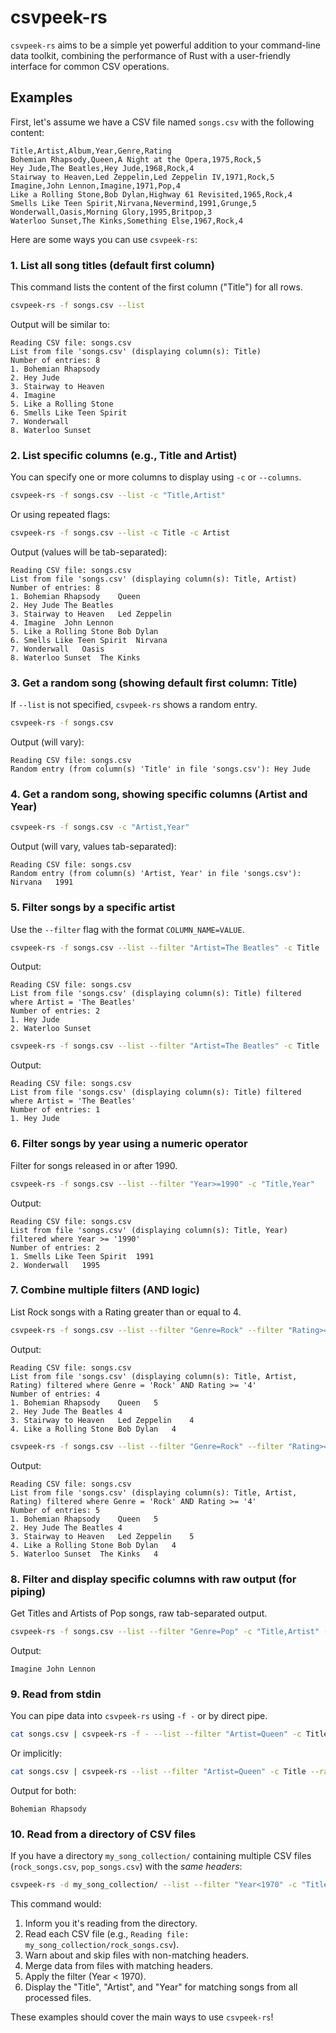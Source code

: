 # csvpeek-rs
`csvpeek-rs` aims to be a simple yet powerful addition to your command-line data toolkit, combining the performance of Rust with a user-friendly interface for common CSV operations.

## Examples

First, let's assume we have a CSV file named `songs.csv` with the following content:

```csv
Title,Artist,Album,Year,Genre,Rating
Bohemian Rhapsody,Queen,A Night at the Opera,1975,Rock,5
Hey Jude,The Beatles,Hey Jude,1968,Rock,4
Stairway to Heaven,Led Zeppelin,Led Zeppelin IV,1971,Rock,5
Imagine,John Lennon,Imagine,1971,Pop,4
Like a Rolling Stone,Bob Dylan,Highway 61 Revisited,1965,Rock,4
Smells Like Teen Spirit,Nirvana,Nevermind,1991,Grunge,5
Wonderwall,Oasis,Morning Glory,1995,Britpop,3
Waterloo Sunset,The Kinks,Something Else,1967,Rock,4
````

Here are some ways you can use `csvpeek-rs`:

### 1\. List all song titles (default first column)

This command lists the content of the first column ("Title") for all rows.

```bash
csvpeek-rs -f songs.csv --list
```

Output will be similar to:

```
Reading CSV file: songs.csv
List from file 'songs.csv' (displaying column(s): Title)
Number of entries: 8
1. Bohemian Rhapsody
2. Hey Jude
3. Stairway to Heaven
4. Imagine
5. Like a Rolling Stone
6. Smells Like Teen Spirit
7. Wonderwall
8. Waterloo Sunset
```

### 2\. List specific columns (e.g., Title and Artist)

You can specify one or more columns to display using `-c` or `--columns`.

```bash
csvpeek-rs -f songs.csv --list -c "Title,Artist"
```

Or using repeated flags:

```bash
csvpeek-rs -f songs.csv --list -c Title -c Artist
```

Output (values will be tab-separated):

```
Reading CSV file: songs.csv
List from file 'songs.csv' (displaying column(s): Title, Artist)
Number of entries: 8
1. Bohemian Rhapsody	Queen
2. Hey Jude	The Beatles
3. Stairway to Heaven	Led Zeppelin
4. Imagine	John Lennon
5. Like a Rolling Stone	Bob Dylan
6. Smells Like Teen Spirit	Nirvana
7. Wonderwall	Oasis
8. Waterloo Sunset	The Kinks
```

### 3\. Get a random song (showing default first column: Title)

If `--list` is not specified, `csvpeek-rs` shows a random entry.

```bash
csvpeek-rs -f songs.csv
```

Output (will vary):

```
Reading CSV file: songs.csv
Random entry (from column(s) 'Title' in file 'songs.csv'): Hey Jude
```

### 4\. Get a random song, showing specific columns (Artist and Year)

```bash
csvpeek-rs -f songs.csv -c "Artist,Year"
```

Output (will vary, values tab-separated):

```
Reading CSV file: songs.csv
Random entry (from column(s) 'Artist, Year' in file 'songs.csv'): Nirvana	1991
```

### 5\. Filter songs by a specific artist

Use the `--filter` flag with the format `COLUMN_NAME=VALUE`.

```bash
csvpeek-rs -f songs.csv --list --filter "Artist=The Beatles" -c Title
```

Output:

```
Reading CSV file: songs.csv
List from file 'songs.csv' (displaying column(s): Title) filtered where Artist = 'The Beatles'
Number of entries: 2
1. Hey Jude
2. Waterloo Sunset
```

```bash
csvpeek-rs -f songs.csv --list --filter "Artist=The Beatles" -c Title
```

Output:

```
Reading CSV file: songs.csv
List from file 'songs.csv' (displaying column(s): Title) filtered where Artist = 'The Beatles'
Number of entries: 1
1. Hey Jude
```

### 6\. Filter songs by year using a numeric operator

Filter for songs released in or after 1990.

```bash
csvpeek-rs -f songs.csv --list --filter "Year>=1990" -c "Title,Year"
```

Output:

```
Reading CSV file: songs.csv
List from file 'songs.csv' (displaying column(s): Title, Year) filtered where Year >= '1990'
Number of entries: 2
1. Smells Like Teen Spirit	1991
2. Wonderwall	1995
```

### 7\. Combine multiple filters (AND logic)

List Rock songs with a Rating greater than or equal to 4.

```bash
csvpeek-rs -f songs.csv --list --filter "Genre=Rock" --filter "Rating>=4" -c "Title,Artist,Rating"
```

Output:

```
Reading CSV file: songs.csv
List from file 'songs.csv' (displaying column(s): Title, Artist, Rating) filtered where Genre = 'Rock' AND Rating >= '4'
Number of entries: 4
1. Bohemian Rhapsody	Queen	5
2. Hey Jude	The Beatles	4
3. Stairway to Heaven	Led Zeppelin	4 
4. Like a Rolling Stone	Bob Dylan	4
```

```bash
csvpeek-rs -f songs.csv --list --filter "Genre=Rock" --filter "Rating>=4" -c "Title,Artist,Rating"
```

Output:

```
Reading CSV file: songs.csv
List from file 'songs.csv' (displaying column(s): Title, Artist, Rating) filtered where Genre = 'Rock' AND Rating >= '4'
Number of entries: 5
1. Bohemian Rhapsody	Queen	5
2. Hey Jude	The Beatles	4
3. Stairway to Heaven	Led Zeppelin	5
4. Like a Rolling Stone	Bob Dylan	4
5. Waterloo Sunset	The Kinks	4
```

### 8\. Filter and display specific columns with raw output (for piping)

Get Titles and Artists of Pop songs, raw tab-separated output.

```bash
csvpeek-rs -f songs.csv --list --filter "Genre=Pop" -c "Title,Artist" --raw
```

Output:

```
Imagine	John Lennon
```

### 9\. Read from stdin

You can pipe data into `csvpeek-rs` using `-f -` or by direct pipe.

```bash
cat songs.csv | csvpeek-rs -f - --list --filter "Artist=Queen" -c Title --raw
```

Or implicitly:

```bash
cat songs.csv | csvpeek-rs --list --filter "Artist=Queen" -c Title --raw
```

Output for both:

```
Bohemian Rhapsody
```

### 10\. Read from a directory of CSV files

If you have a directory `my_song_collection/` containing multiple CSV files (`rock_songs.csv`, `pop_songs.csv`) with the *same headers*:

```bash
csvpeek-rs -d my_song_collection/ --list --filter "Year<1970" -c "Title,Artist,Year"
```

This command would:

1.  Inform you it's reading from the directory.
2.  Read each CSV file (e.g., `Reading file: my_song_collection/rock_songs.csv`).
3.  Warn about and skip files with non-matching headers.
4.  Merge data from files with matching headers.
5.  Apply the filter (Year \< 1970).
6.  Display the "Title", "Artist", and "Year" for matching songs from all processed files.

These examples should cover the main ways to use `csvpeek-rs`\!
